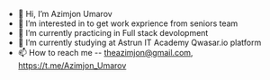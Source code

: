 - 👋 Hi, I’m Azimjon Umarov
- 👀 I’m interested in to get work exprience from seniors team
- 🌱 I’m currently practicing in Full stack devolopment
- 🌱 I’m currently studying at Astrun IT Academy Qwasar.io platform
- 📫 How to reach me --  theazimjon@gmail.com, https://t.me/Azimjon_Umarov

<!---
theazimjon/theazimjon is a ✨ special ✨ repository because its `README.md` (this file) appears on your GitHub profile.
You can click the Preview link to take a look at your changes.
--->
